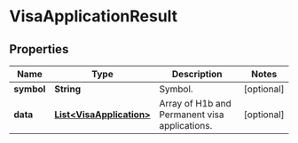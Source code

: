 

# VisaApplicationResult


## Properties

| Name | Type | Description | Notes |
|------------ | ------------- | ------------- | -------------|
|**symbol** | **String** | Symbol. |  [optional] |
|**data** | [**List&lt;VisaApplication&gt;**](VisaApplication.md) | Array of H1b and Permanent visa applications. |  [optional] |



